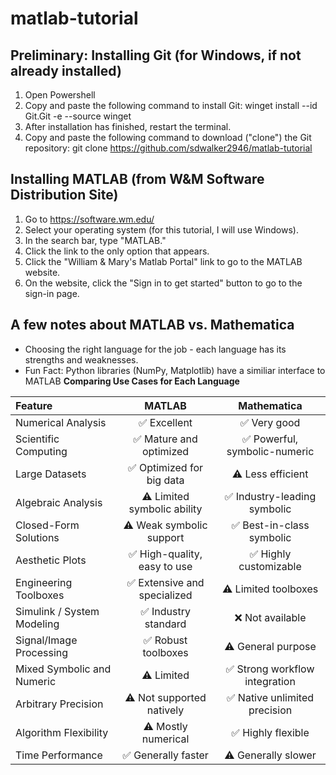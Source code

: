 # matlab-tutorial

## Preliminary: Installing Git (for Windows, if not already installed)
1. Open Powershell
2. Copy and paste the following command to install Git: winget install --id Git.Git -e --source winget
3. After installation has finished, restart the terminal.
4. Copy and paste the following command to download ("clone") the Git repository: git clone https://github.com/sdwalker2946/matlab-tutorial

## Installing MATLAB (from W&M Software Distribution Site)
1. Go to https://software.wm.edu/
2. Select your operating system (for this tutorial, I will use Windows).
3. In the search bar, type "MATLAB."
4. Click the link to the only option that appears.
5. Click the "William & Mary's Matlab Portal" link to go to the MATLAB website.
6. On the website, click the "Sign in to get started" button to go to the sign-in page.

## A few notes about MATLAB vs. Mathematica
* Choosing the right language for the job - each language has its strengths and weaknesses.
* Fun Fact: Python libraries (NumPy, Matplotlib) have a similiar interface to MATLAB
**Comparing Use Cases for Each Language**

| Feature                     | MATLAB                      | Mathematica                   |
|:----------------------------|:---------------------------:|:----------------------------:|
| Numerical Analysis           | ✅ Excellent                 | ✅ Very good                  |
| Scientific Computing         | ✅ Mature and optimized      | ✅ Powerful, symbolic-numeric |
| Large Datasets              | ✅ Optimized for big data    | ⚠️ Less efficient             |
| Algebraic Analysis          | ⚠️ Limited symbolic ability  | ✅ Industry-leading symbolic  |
| Closed-Form Solutions       | ⚠️ Weak symbolic support     | ✅ Best-in-class symbolic     |
| Aesthetic Plots            | ✅ High-quality, easy to use | ✅ Highly customizable        |
| Engineering Toolboxes       | ✅ Extensive and specialized | ⚠️ Limited toolboxes          |
| Simulink / System Modeling  | ✅ Industry standard         | ❌ Not available              |
| Signal/Image Processing     | ✅ Robust toolboxes          | ⚠️ General purpose            |
| Mixed Symbolic and Numeric  | ⚠️ Limited                  | ✅ Strong workflow integration|
| Arbitrary Precision         | ⚠️ Not supported natively   | ✅ Native unlimited precision |
| Algorithm Flexibility       | ⚠️ Mostly numerical         | ✅ Highly flexible            |
| Time Performance           | ✅ Generally faster          | ⚠️ Generally slower           |